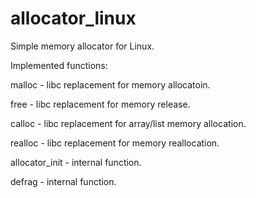 # allocator_linux
Simple memory allocator for Linux.

Implemented functions:

malloc - libc replacement for memory allocatoin.

free - libc replacement for memory release.

calloc - libc replacement for array/list memory allocation.

realloc - libc replacement for memory reallocation.

allocator_init - internal function.

defrag - internal function.
